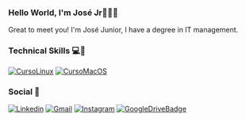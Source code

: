 
### Hello World, I'm José Jr👨🏻‍💻
Great to meet you! I'm José Junior, I have a degree in IT management.

### Technical Skills 💻🔧
[![CursoLinux](https://img.shields.io/badge/Linux-FCC624?style=for-the-badge&logo=linux&logoColor=black)](https://4linux.com.br/)
[![CursoMacOS](https://img.shields.io/badge/mac%20os-000000?style=for-the-badge&logo=apple&logoColor=white)](https://drive.google.com/file/d/1-wJIqVLgr4UrDGMdPZywai1ejMdZuQET/view)

### Social 💬
[![Linkedin](https://img.shields.io/badge/LinkedIn-0077B5?style=for-the-badge&logo=linkedin&logoColor=white)](http://www.linkedin.com/in/joseadmjr)
[![Gmail](https://img.shields.io/badge/Gmail-D14836?style=for-the-badge&logo=gmail&logoColor=white)](http://joseadmjrbusiness@gmail.com/) 
[![Instagram](https://img.shields.io/badge/Instagram-E4405F?style=for-the-badge&logo=instagram&logoColor=white)](https://www.instagram.com/jose.mellojr/)
[![GoogleDriveBadge](https://img.shields.io/badge/Google%20Drive-4285F4?logo=googledrive&logoColor=fff&style=for-the-badge)](https://drive.google.com/file/d/1a377OhfFzVpoFC1fA6_d3bWLvx25UF-A/view?usp=sharing) 
